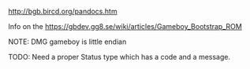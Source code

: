 

http://bgb.bircd.org/pandocs.htm


Info on the 
https://gbdev.gg8.se/wiki/articles/Gameboy_Bootstrap_ROM

NOTE: DMG gameboy is little endian

TODO: Need a proper Status type which has a code and a message.